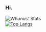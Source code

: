 ### Hi.


![Whanos' Stats](https://github-readme-stats-git-masterrstaa-rickstaa.vercel.app/api?username=whanos&show_icons=true&theme=synthwave)\
[![Top Langs](https://github-readme-stats-git-masterrstaa-rickstaa.vercel.app/api/top-langs/?username=whanos&hide=Dockerfile)](https://github.com/anuraghazra/github-readme-stats)
